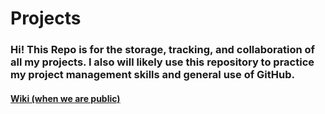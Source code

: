 # Projects

### Hi! This Repo is for the storage, tracking, and collaboration of all my projects. I also will likely use this repository to practice my project management skills and general use of GitHub.

#### [Wiki (when we are public)](https://github.com/Scottikus/Projects/#)